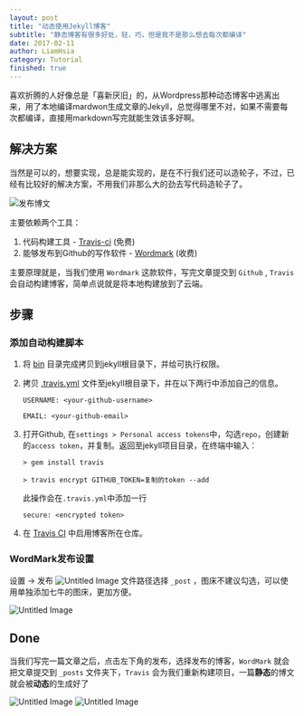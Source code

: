 ```yaml
---
layout: post
title: "动态使用Jekyll博客"
subtitle: "静态博客有很多好处，轻，巧，但是我不是那么想去每次都编译"
date: 2017-02-11
author: LiamHsia
category: Tutorial
finished: true
---
```


喜欢折腾的人好像总是「喜新厌旧」的，从Wordpress那种动态博客中逃离出来，用了本地编译mardwon生成文章的Jekyll，总觉得哪里不对，如果不需要每次都编译，直接用markdown写完就能生效该多好啊。

## 解决方案

当然是可以的，想要实现，总是能实现的，是在不行我们还可以造轮子，不过，已经有比较好的解决方案，不用我们非那么大的劲去写代码造轮子了。

![发布博文](http://ooyc2y4k2.bkt.clouddn.com/LLWNZ)

主要依赖两个工具：
1. 代码构建工具 - [Travis-ci](https://travis-ci.org/) (免费)
2. 能够发布到Github的写作软件 - [Wordmark](http://wordmarkapp.com/) (收费) 

主要原理就是，当我们使用 `Wordmark` 这款软件，写完文章提交到 `Github` , `Travis` 会自动构建博客，简单点说就是将本地构建放到了云端。

## 步骤
### 添加自动构建脚本
1. 将 [bin](https://github.com/blue7wings/blog/tree/master/bin) 目录完成拷贝到jekyll根目录下，并给可执行权限。
2. 拷贝 [.travis.yml](https://github.com/nielsenramon/kickster/blob/master/snippets/travis/.travis.yml) 文件至jekyll根目录下，并在以下两行中添加自己的信息。

	`
	USERNAME: <your-github-username>
	`

	`
	EMAIL: <your-github-email>
	`
3. 打开Github, 在`settings > Personal access tokens`中，勾选`repo`，创建新的`access token`，并复制。返回至jekyll项目目录，在终端中输入：

	`> gem install travis`
    
	`> travis encrypt GITHUB_TOKEN=复制的token --add`
    
    此操作会在`.travis.yml`中添加一行
    
    `secure: <encrypted token>
    `
4. 在 [Travis CI](https://travis-ci.org/) 中启用博客所在仓库。

### WordMark发布设置
设置 -> 发布
![Untitled Image](http://ooyc2y4k2.bkt.clouddn.com/kvz1A)
文件路径选择 `_post` ，图床不建议勾选，可以使用单独添加七牛的图床，更加方便。

![Untitled Image](http://ooyc2y4k2.bkt.clouddn.com/KO0v0)

## Done
当我们写完一篇文章之后，点击左下角的发布，选择发布的博客，`WordMark` 就会把文章提交到 `_posts` 文件夹下，`Travis` 会为我们重新构建项目，一篇**静态**的博文就会被**动态**的生成好了

![Untitled Image](http://ooyc2y4k2.bkt.clouddn.com/7hKqs)
![Untitled Image](http://ooyc2y4k2.bkt.clouddn.com/Jdehs)
